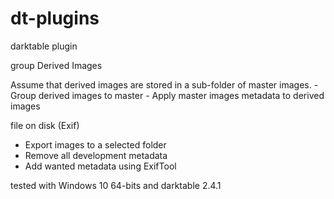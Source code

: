 # dt-plugins
darktable plugin

group Derived Images

  Assume that derived images are stored in a sub-folder of master images.
    - Group derived images to master
    - Apply master images metadata to derived images

file on disk (Exif)

  - Export images to a selected folder
  - Remove all development metadata
  - Add wanted metadata using ExifTool

  tested with Windows 10 64-bits and darktable 2.4.1
